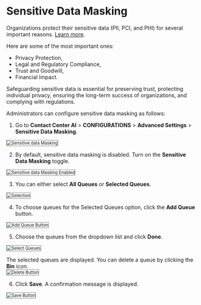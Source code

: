 # Sensitive Data Masking

Organizations protect their sensitive data (PII, PCI, and PHI) for several important reasons. [Learn more](../advanced-settings/handling-sensitive-data.md).

Here are some of the most important ones:

* Privacy Protection,
* Legal and Regulatory Compliance,
* Trust and Goodwill,
* Financial Impact.

Safeguarding sensitive data is essential for preserving trust, protecting individual privacy, ensuring the long-term success of organizations, and complying with regulations.

Administrators can configure sensitive data masking as follows:

1. Go to **Contact Center AI** > **CONFIGURATIONS** > **Advanced Settings** > **Sensitive Data Masking**.
<img src="../images/advanced-settings-sensitive-data-masking.png" alt="Sensitive data Masking" title="Sensitive Data Masking" style="border: 1px solid gray; zoom:80%;">

2. By default, sensitive data masking is disabled. Turn on the **Sensitive Data Masking** toggle.  
<img src="../images/sensitive-data-masking-enabled.png" alt="Sensitive data Masking Enabled" title="Sensitive Data Masking Enabled" style="border: 1px solid gray; zoom:80%;">

3. You can either select **All Queues** or **Selected Queues**.
<img src="../images/selected-queues.png" alt="Selection" title="Selection" style="border: 1px solid gray; zoom:80%;">

4. To choose queues for the Selected Queues option, click the **Add Queue** button.  
<img src="../images/add-queue-button.png" alt="Add Queue Button" title="Add Queue Button" style="border: 1px solid gray; zoom:80%;">

5. Choose the queues from the dropdown list and click **Done**.  
<img src="../images/select-queues.png" alt="Select Queues" title="Select Queues" style="border: 1px solid gray; zoom:80%;">  

The selected queues are displayed. You can delete a queue by clicking the **Bin** icon.  
<img src="../images/delete-icon.png" alt="Delete Button" title="Delete Button" style="border: 1px solid gray; zoom:80%;">

6. Click **Save**. A confirmation message is displayed.  
<img src="../images/delete-icon.png" alt="Save Button" title="Save Button" style="border: 1px solid gray; zoom:80%;">
